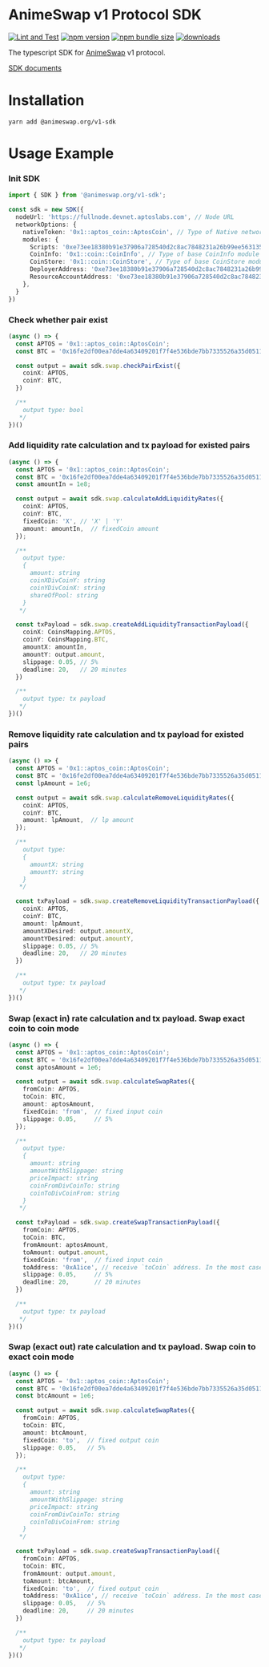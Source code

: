 # AnimeSwap v1 Protocol SDK

[![Lint and Test](https://github.com/AnimeSwap/v1-sdk/actions/workflows/lint-and-test.yml/badge.svg)](https://github.com/AnimeSwap/v1-sdk/actions/workflows/lint-and-test.yml/badge.svg)
[![npm version](https://img.shields.io/npm/v/@animeswap.org/v1-sdk/latest.svg)](https://img.shields.io/npm/v/@animeswap.org/v1-sdk/latest.svg)
[![npm bundle size](https://img.shields.io/bundlephobia/minzip/@animeswap.org/v1-sdk/latest.svg)](https://img.shields.io/bundlephobia/minzip/@animeswap.org/v1-sdk/latest.svg)
[![downloads](https://img.shields.io/npm/dm/@animeswap.org/v1-sdk)](https://img.shields.io/npm/dm/@animeswap.org/v1-sdk)

The typescript SDK for [AnimeSwap](https://animeswap.org) v1 protocol.

[SDK documents](https://docs.animeswap.org)

# Installation

    yarn add @animeswap.org/v1-sdk

# Usage Example
### Init SDK
```typescript
import { SDK } from '@animeswap.org/v1-sdk';

const sdk = new SDK({
  nodeUrl: 'https://fullnode.devnet.aptoslabs.com', // Node URL
  networkOptions: {
    nativeToken: '0x1::aptos_coin::AptosCoin', // Type of Native network token
    modules: {
      Scripts: '0xe73ee18380b91e37906a728540d2c8ac7848231a26b99ee5631351b3543d7cf2::AnimeSwapPoolV1', // This module is used for Swap
      CoinInfo: '0x1::coin::CoinInfo', // Type of base CoinInfo module
      CoinStore: '0x1::coin::CoinStore', // Type of base CoinStore module
      DeployerAddress: '0xe73ee18380b91e37906a728540d2c8ac7848231a26b99ee5631351b3543d7cf2',  // Swap deployer address
      ResourceAccountAddress: '0xe73ee18380b91e37906a728540d2c8ac7848231a26b99ee5631351b3543d7cf2', // Swap resource account address
    },
  }
})
```

### Check whether pair exist
```typescript
(async () => {
  const APTOS = '0x1::aptos_coin::AptosCoin';
  const BTC = '0x16fe2df00ea7dde4a63409201f7f4e536bde7bb7335526a35d05111e68aa322c::TestCoinsV1::BTC';

  const output = await sdk.swap.checkPairExist({
    coinX: APTOS,
    coinY: BTC,
  })

  /**
    output type: bool
   */
})()
```

### Add liquidity rate calculation and tx payload for existed pairs
```typescript
(async () => {
  const APTOS = '0x1::aptos_coin::AptosCoin';
  const BTC = '0x16fe2df00ea7dde4a63409201f7f4e536bde7bb7335526a35d05111e68aa322c::TestCoinsV1::BTC';
  const amountIn = 1e8;

  const output = await sdk.swap.calculateAddLiquidityRates({
    coinX: APTOS,
    coinY: BTC,
    fixedCoin: 'X', // 'X' | 'Y'
    amount: amountIn,  // fixedCoin amount
  });

  /**
    output type:
    {
      amount: string
      coinXDivCoinY: string
      coinYDivCoinX: string
      shareOfPool: string
    }
   */

  const txPayload = sdk.swap.createAddLiquidityTransactionPayload({
    coinX: CoinsMapping.APTOS,
    coinY: CoinsMapping.BTC,
    amountX: amountIn,
    amountY: output.amount,
    slippage: 0.05, // 5%
    deadline: 20,   // 20 minutes
  })

  /**
    output type: tx payload
   */
})()
```

### Remove liquidity rate calculation and tx payload for existed pairs
```typescript
(async () => {
  const APTOS = '0x1::aptos_coin::AptosCoin';
  const BTC = '0x16fe2df00ea7dde4a63409201f7f4e536bde7bb7335526a35d05111e68aa322c::TestCoinsV1::BTC';
  const lpAmount = 1e6;

  const output = await sdk.swap.calculateRemoveLiquidityRates({
    coinX: APTOS,
    coinY: BTC,
    amount: lpAmount,  // lp amount
  });

  /**
    output type:
    {
      amountX: string
      amountY: string
    }
   */

  const txPayload = sdk.swap.createRemoveLiquidityTransactionPayload({
    coinX: APTOS,
    coinY: BTC,
    amount: lpAmount,
    amountXDesired: output.amountX,
    amountYDesired: output.amountY,
    slippage: 0.05, // 5%
    deadline: 20,   // 20 minutes
  })

  /**
    output type: tx payload
   */
})()
```

### Swap (exact in) rate calculation and tx payload. Swap exact coin to coin mode
```typescript
(async () => {
  const APTOS = '0x1::aptos_coin::AptosCoin';
  const BTC = '0x16fe2df00ea7dde4a63409201f7f4e536bde7bb7335526a35d05111e68aa322c::TestCoinsV1::BTC';
  const aptosAmount = 1e6;

  const output = await sdk.swap.calculateSwapRates({
    fromCoin: APTOS,
    toCoin: BTC,
    amount: aptosAmount,
    fixedCoin: 'from',  // fixed input coin
    slippage: 0.05,     // 5%
  });

  /**
    output type:
    {
      amount: string
      amountWithSlippage: string
      priceImpact: string
      coinFromDivCoinTo: string
      coinToDivCoinFrom: string
    }
   */

  const txPayload = sdk.swap.createSwapTransactionPayload({
    fromCoin: APTOS,
    toCoin: BTC,
    fromAmount: aptosAmount,
    toAmount: output.amount,
    fixedCoin: 'from',  // fixed input coin
    toAddress: '0xA1ice', // receive `toCoin` address. In the most case, should be the same as sender address
    slippage: 0.05,     // 5%
    deadline: 20,       // 20 minutes
  })

  /**
    output type: tx payload
   */
})()
```


### Swap (exact out) rate calculation and tx payload. Swap coin to exact coin mode
```typescript
(async () => {
  const APTOS = '0x1::aptos_coin::AptosCoin';
  const BTC = '0x16fe2df00ea7dde4a63409201f7f4e536bde7bb7335526a35d05111e68aa322c::TestCoinsV1::BTC';
  const btcAmount = 1e6;

  const output = await sdk.swap.calculateSwapRates({
    fromCoin: APTOS,
    toCoin: BTC,
    amount: btcAmount,
    fixedCoin: 'to',  // fixed output coin
    slippage: 0.05,   // 5%
  });

  /**
    output type:
    {
      amount: string
      amountWithSlippage: string
      priceImpact: string
      coinFromDivCoinTo: string
      coinToDivCoinFrom: string
    }
   */

  const txPayload = sdk.swap.createSwapTransactionPayload({
    fromCoin: APTOS,
    toCoin: BTC,
    fromAmount: output.amount,
    toAmount: btcAmount,
    fixedCoin: 'to',  // fixed output coin
    toAddress: '0xA1ice', // receive `toCoin` address. In the most case, should be the same as sender address
    slippage: 0.05,   // 5%
    deadline: 20,     // 20 minutes
  })

  /**
    output type: tx payload
   */
})()
```
